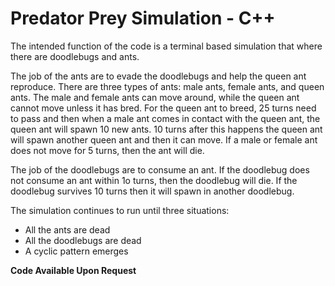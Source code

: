 # Predator Prey Simulation - C++
The intended function of the code is a terminal based simulation that where there are doodlebugs and ants. 

The job of the ants are to evade the doodlebugs and help the queen ant reproduce. There are three types of ants: male ants, female ants, and queen ants. The male and female ants can move around, while the queen ant cannot move unless it has bred. For the queen ant to breed, 25 turns need to pass and then when a male ant comes in contact with the queen ant, the queen ant will spawn 10 new ants. 10 turns after this happens the queen ant will spawn another queen ant and then it can move. If a male or female ant does not move for 5 turns, then the ant will die.  

The job of the doodlebugs are to consume an ant. If the doodlebug does not consume an ant within 1o turns, then the doodlebug will die. If the doodlebug survives 10 turns then it will spawn in another doodlebug.  

The simulation continues to run until three situations:  
* All the ants are dead
* All the doodlebugs are dead
* A cyclic pattern emerges
  
**Code Available Upon Request**
